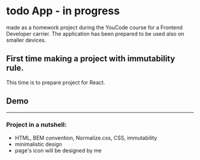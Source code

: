 # todo App - in progress 
made as a homework project during the YouCode course for a Frontend Developer carrier.
The application has been prepared to be used also on smaller devices.


## First time making a project with immutability rule.  
This time is to prepare project for React. 

## Demo 

------

### Project in a nutshell: 
* HTML, BEM convention, Normalize.css, CSS, immutability
* minimalistic design 
* page's icon will be designed by me
  
